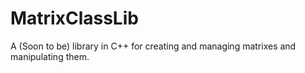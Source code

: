 # MatrixClassLib
A (Soon to be) library in C++ for creating and managing matrixes and manipulating them.
